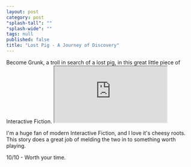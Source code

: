 ```yaml
---
layout: post
category: post
"splash-tall": ""
"splash-wide": ""
tags: null
published: false
title: "Lost Pig - A Journey of Discovery"
---
```


Become Grunk, a troll in search of a lost pig, in this great little piece of Interactive Fiction. <iframe src="http://iplayif.com/?story=http%3A%2F%2Fwww.ifarchive.org%2Fif-archive%2Fgames%2Fzcode%2FLostPig.z8"></iframe> 

I'm a huge fan of modern Interactive Fiction, and I love it's cheesy roots. This story does a great job of melding the two in to something worth playing. 

10/10 - Worth your time. 